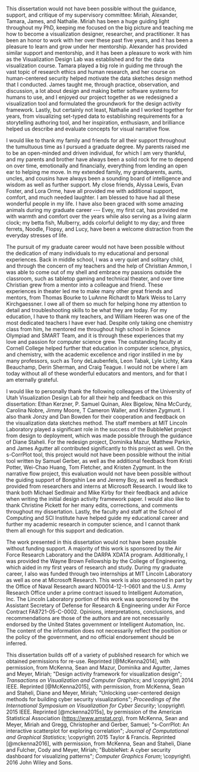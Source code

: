 This dissertation would not have been possible without the guidance, support,
and critique of my supervisory committee: Miriah, Alexander, Tamara, James, and
Nathalie. Miriah has been a huge guiding light throughout my PhD, keeping me
focused on the big picture and teaching me how to become a visualization
designer, researcher, and practitioner. It has been an honor to work with her
over these past five years, and it has been a pleasure to learn and grow under
her mentorship. Alexander has provided similar support and mentorship, and it
has been a pleasure to work with him as the Visualization Design Lab was
established and for the data visualization course. Tamara played a big role in
guiding me through the vast topic of research ethics and human research, and her
course on human-centered security helped motivate the data sketches design
method that I conducted. James taught me, through practice, observation, and
discussion, a lot about design and making better software systems for humans to
use, and I enjoyed our project together as we redesigned a visualization tool
and formulated the groundwork for the design activity framework. Lastly, but
certainly not least, Nathalie and I worked together for years, from visualizing
set-typed data to establishing requirements for a storytelling authoring tool,
and her inspiration, enthusiasm, and brilliance helped us describe and evaluate
concepts for visual narrative flow.


I would like to thank my family and friends for all their support throughout the
tumultuous time as I pursued a graduate degree. My parents raised me to be an
open-minded and driven individual, for which I am very thankful, and my parents
and brother have always been a solid rock for me to depend on over time,
emotionally and financially, everything from lending an open ear to helping me
move. In my extended family, my grandparents, aunts, uncles, and cousins have
always been a sounding board of intelligence and wisdom as well as further
support. My close friends, Alyssa Lewis, Evan Foster, and Lora Orme, have all
provided me with additional support, comfort, and much needed laughter. I am
blessed to have had all these wonderful people in my life. I have also been
graced with some amazing animals during my graduate career --- Evey, my first
cat, has provided me with warmth and comfort over the years while also serving
as a living alarm clock; my betta fish, Mulberry, adds colorful delight to my
day; and three ferrets, Noodle, Flopsy, and Lucy, have been a welcome
distraction from the everyday stresses of life.


The pursuit of my graduate career would not have been possible without the
dedication of many individuals to my educational and personal experiences. Back
in middle school, I was a very quiet and solitary child, and through the concern
of my teachers and the help of Christian Ammon, I was able to come out of my
shell and embrace my passions outside the classroom, such as tabletop gaming and
technical theater, and over time Christian grew from a mentor into a colleague
and friend. These experiences in theater led me to make many other great friends
and mentors, from Thomas Bourke to LuAnne Richardt to Mark Weiss to Larry
Kirchgaessner. I owe all of them so much for helping hone my attention to detail
and troubleshooting skills to be what they are today. For my education, I have
to thank my teachers, and William Heeren was one of the most dedicated teachers
I have ever had. Despite only taking one chemistry class from him, he mentored
me throughout high school in Science Olympiad and SMART Team, and it is through
these experiences that my love and passion for computer science grew. The
outstanding faculty at Cornell College helped further that education in computer
science, physics, and chemistry, with the academic excellence and rigor
instilled in me by many professors, such as Tony deLaubenfels, Leon Tabak, Lyle
Lichty, Kara Beauchamp, Derin Sherman, and Craig Teague. I would not be where I
am today without all of these wonderful educators and mentors, and for that I am
eternally grateful.


I would like to personally thank the following colleagues of the University of
Utah Visualization Design Lab for all their help and feedback on this
dissertation: Ethan Kerzner, P. Samuel Quinan, Alex Bigelow, Nina McCurdy,
Carolina Nobre, Jimmy Moore, T Cameron Waller, and Kristen Zygmunt. I also thank
Jonzy and Dan Bowden for their cooperation and feedback on the visualization
data sketches method. The staff members at MIT Lincoln Laboratory played a
significant role in the success of the BubbleNet project from design to
deployment, which was made possible through the guidance of Diane Staheli. For
the redesign project, Dominika Mazur, Matthew Parkin, and James Agutter all
contributed significantly to this project as well. On the s-CorrPlot tool, this
project would not have been possible without the initial tool written by Samuel
Gerber, as well as the additional feedback from Kristi Potter, Wei-Chao Huang,
Tom Fletcher, and Kristen Zygmunt. In the narrative flow project, this
evaluation would not have been possible without the guiding support of Bongshin
Lee and Jeremy Boy, as well as feedback provided from researchers and interns at
Microsoft Research. I would like to thank both Michael Sedlmair and Mike Kirby
for their feedback and advice when writing the initial design activity framework
paper. I would also like to thank Christine Pickett for her many edits,
corrections, and comments throughout my dissertation. Lastly, the faculty and
staff at the School of Computing and SCI Institute have helped guide my
educational career and further my academic research in computer science, and I
cannot thank them all enough for this support and dedication.


The work presented in this dissertation would not have been possible without
funding support. A majority of this work is sponsored by the Air Force Research
Laboratory and the DARPA XDATA program. Additionally, I was provided the Wayne
Brown Fellowship by the College of Engineering, which aided in my first years of
research and study. During my graduate career, I also was funded through two
internships at MIT Lincoln Laboratory as well as one at Microsoft Research. This
work is also sponsored in part by the Office of Naval Research award
N00014-12-1-0601 and the U.S. Army Research Office under a prime contract issued
to Intelligent Automation, Inc. The Lincoln Laboratory portion of this work was
sponsored by the Assistant Secretary of Defense for Research & Engineering under
Air Force Contract FA8721-05-C-0002. Opinions, interpretations, conclusions, and
recommendations are those of the authors and are not necessarily endorsed by the
United States government or Intelligent Automation, Inc. The content of the
information does not necessarily reflect the position or the policy of the
government, and no official endorsement should be inferred.


This dissertation builds off of a variety of published research for which we
obtained permissions for re-use.
Reprinted [@McKenna2014], with permission, from McKenna, Sean and Mazur, Dominika and Agutter, James and Meyer, Miriah; "Design activity framework for visualization design"; _Transactions on Visualization and Computer Graphics_; and \copyright\ 2014 IEEE.
Reprinted [@McKenna2015], with permission, from McKenna, Sean and Staheli, Diane and Meyer, Miriah; "Unlocking user-centered design methods for building cyber security visualizations"; _Proceedings of the International Symposium on Visualization for Cyber Security_; \copyright\ 2015 IEEE.
Reprinted [@mckenna2015s], by permission of the American Statistical Association (<https://www.amstat.org>), from McKenna, Sean and Meyer, Miriah and Gregg, Christopher and Gerber, Samuel; "s-CorrPlot: An interactive scatterplot for exploring correlation"; _Journal of Computational and Graphical Statistics_; \copyright\ 2015 Taylor & Francis.
Reprinted [@mckenna2016], with permission, from McKenna, Sean and Staheli, Diane and Fulcher, Cody and Meyer, Miriah; "BubbleNet: A cyber security dashboard for visualizing patterns"; _Computer Graphics Forum_; \copyright\ 2016 John Wiley and Sons.
